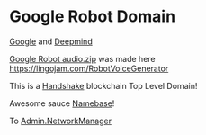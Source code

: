 # Google Robot Domain

[Google](https://google.com/) and [Deepmind](https://deepmind.com/)

[Google Robot audio.zip](https://github.com/BeeChains/googlerobot/files/5081723/audio.1.zip) was made here https://lingojam.com/RobotVoiceGenerator

This is a [Handshake](https://handshake.org/) blockchain Top Level Domain!

Awesome sauce [Namebase](https://namebase.io/)!

To [Admin.NetworkManager](http://admin.networkmanager/)
